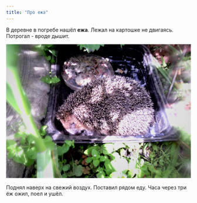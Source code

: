 ```yaml
---
title: "Про ежа"
---
```


В деревне в погребе нашёл **ежа**. Лежал на картошке не двигаясь. Потрогал - вроде дышит. 

![Картинка](/2022-06-25/ezh.jpg)

Поднял наверх на свежий воздух. Поставил рядом еду. Часа через три ёж ожил, поел и ушёл.


